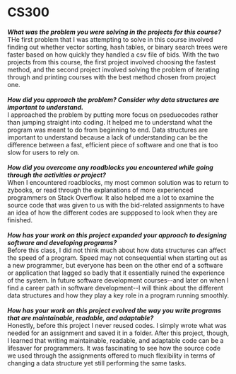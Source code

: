 # CS300

<b><i> What was the problem you were solving in the projects for this course? </b></i>
<br> THe first problem that I was attempting to solve in this course involved finding out whether vector sorting, hash tables, or binary search trees were faster based on how quickly they handled a csv file of bids. With the two projects from this course, the first project involved choosing the fastest method, and the second project involved solving the problem of iterating through and printing courses with the best method chosen from project one.
<br>
<br>
<b><i> How did you approach the problem? Consider why data structures are important to understand. </b></i>
<br> I approached the problem by putting more focus on pseduocodes rather than jumping straight into coding. It helped me to understand what the program was meant to do from beginning to end. Data structures are important to understand because a lack of understanding can be the difference between a fast, efficient piece of software and one that is too slow for users to rely on.
<br>
<br>
<b><i> How did you overcome any roadblocks you encountered while going through the activities or project? </b></i>
<br> When I encountered roadblocks, my most common solution was to return to zybooks, or read through the explanations of more experienced programmers on Stack Overflow. It also helped me a lot to examine the source code that was given to us with the bid-related assignments to have an idea of how the different codes are suppposed to look when they are finished.
<br>
<br>
<b><i> How has your work on this project expanded your approach to designing software and developing programs? </b></i>
<br> Before this class, I did not think much about how data structures can affect the speed of a program. Speed may not consequential when starting out as a new programmer, but everyone has been on the other end of a software or application that lagged so badly that it essentially ruined the experience of the system. In future software development courses--and later on when I find a career path in software development--I will think about the different data structures and how they play a key role in a program running smoothly.
<br>
<br>
<b><i> How has your work on this project evolved the way you write programs that are maintainable, readable, and adaptable? </b></i>
<br> Honestly, before this project I never reused codes. I simply wrote what was needed for an assignment and saved it in a folder. After this project, though, I learned that writing maintainable, readable, and adaptable code can be a lifesaver for programmers. It was fascinating to see how the source code we used through the assignments offered to much flexibility in terms of changing a data structure yet still performing the same tasks.
<br>
